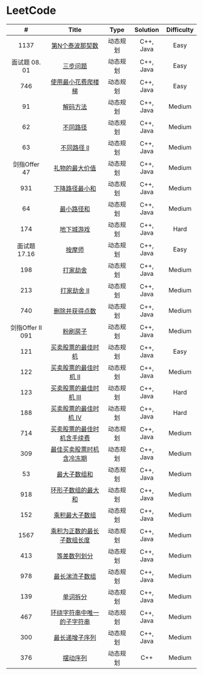 # LeetCode

|        #         |                            Title                             |   Type   | Solution  | Difficulty |
| :--------------: | :----------------------------------------------------------: | :------: | :-------: | :--------: |
|       1137       | [第N个泰波那契数](https://leetcode.cn/problems/n-th-tribonacci-number/) | 动态规划 | C++, Java |    Easy    |
|  面试题 08. 01   | [三步问题](https://leetcode.cn/problems/three-steps-problem-lcci/) | 动态规划 | C++, Java |    Easy    |
|       746        | [使用最小花费爬楼梯](https://leetcode.cn/problems/min-cost-climbing-stairs/) | 动态规划 | C++, Java |    Easy    |
|        91        |    [解码方法](https://leetcode.cn/problems/decode-ways/)     | 动态规划 | C++, Java |   Medium   |
|        62        |    [不同路径](https://leetcode.cn/problems/unique-paths/)    | 动态规划 | C++, Java |   Medium   |
|        63        | [不同路径 ll](https://leetcode.cn/problems/unique-paths-ii/) | 动态规划 | C++, Java |   Medium   |
|   剑指Offer 47   | [礼物的最大价值](https://leetcode.cn/problems/li-wu-de-zui-da-jie-zhi-lcof/) | 动态规划 | C++, Java |   Medium   |
|       931        | [下降路径最小和](https://leetcode.cn/problems/minimum-falling-path-sum/) | 动态规划 | C++, Java |   Medium   |
|        64        | [最小路径和](https://leetcode.cn/problems/minimum-path-sum/) | 动态规划 | C++, Java |   Medium   |
|       174        |   [地下城游戏](https://leetcode.cn/problems/dungeon-game/)   | 动态规划 | C++, Java |    Hard    |
|   面试题 17.16   |  [按摩师](https://leetcode.cn/problems/the-masseuse-lcci/)   | 动态规划 | C++, Java |    Easy    |
|       198        |    [打家劫舍](https://leetcode.cn/problems/house-robber/)    | 动态规划 | C++, Java |   Medium   |
|       213        | [打家劫舍 II](https://leetcode.cn/problems/house-robber-ii/) | 动态规划 | C++, Java |   Medium   |
|       740        | [删除并获得点数](https://leetcode.cn/problems/delete-and-earn/) | 动态规划 | C++, Java |   Medium   |
| 剑指Offer II 091 |       [粉刷房子](https://leetcode.cn/problems/JEj789/)       | 动态规划 | C++, Java |   Medium   |
|       121        | [买卖股票的最佳时机](https://leetcode.cn/problems/best-time-to-buy-and-sell-stock/) | 动态规划 | C++, Java |    Easy    |
|       122        | [买卖股票的最佳时机 II](https://leetcode.cn/problems/best-time-to-buy-and-sell-stock-ii/) | 动态规划 | C++, Java |   Medium   |
|       123        | [买卖股票的最佳时机 III](https://leetcode.cn/problems/best-time-to-buy-and-sell-stock-iii/) | 动态规划 | C++, Java |    Hard    |
|       188        | [买卖股票的最佳时机 IV](https://leetcode.cn/problems/best-time-to-buy-and-sell-stock-iv/) | 动态规划 | C++, Java |    Hard    |
|       714        | [买卖股票的最佳时机含手续费](https://leetcode.cn/problems/best-time-to-buy-and-sell-stock-with-transaction-fee/) | 动态规划 | C++, Java |   Medium   |
|       309        | [最佳买卖股票时机含冷冻期](https://leetcode.cn/problems/best-time-to-buy-and-sell-stock-with-cooldown/) | 动态规划 | C++, Java |   Medium   |
|        53        | [最大子数组和](https://leetcode.cn/problems/maximum-subarray/) | 动态规划 | C++, Java |   Medium   |
|       918        | [环形子数组的最大和](https://leetcode.cn/problems/maximum-sum-circular-subarray/) | 动态规划 | C++, Java |   Medium   |
|       152        | [乘积最大子数组](https://leetcode.cn/problems/maximum-product-subarray/) | 动态规划 | C++, Java |   Medium   |
|       1567       | [乘积为正数的最长子数组长度](https://leetcode.cn/problems/maximum-length-of-subarray-with-positive-product/) | 动态规划 | C++, Java |   Medium   |
|       413        | [等差数列划分](https://leetcode.cn/problems/arithmetic-slices/) | 动态规划 | C++, Java |   Medium   |
|       978        | [最长湍流子数组](https://leetcode.cn/problems/longest-turbulent-subarray/) | 动态规划 | C++, Java |   Medium   |
|       139        |     [单词拆分](https://leetcode.cn/problems/word-break/)     | 动态规划 | C++, Java |   Medium   |
|       467        | [环绕字符串中唯一的子字符串](https://leetcode.cn/problems/unique-substrings-in-wraparound-string/) | 动态规划 | C++, Java |   Medium   |
|       300        | [最长递增子序列](https://leetcode.cn/problems/longest-increasing-subsequence/) | 动态规划 | C++, Java |   Medium   |
|       376        | [摆动序列](https://leetcode.cn/problems/wiggle-subsequence/) | 动态规划 |    C++    |   Medium   |

